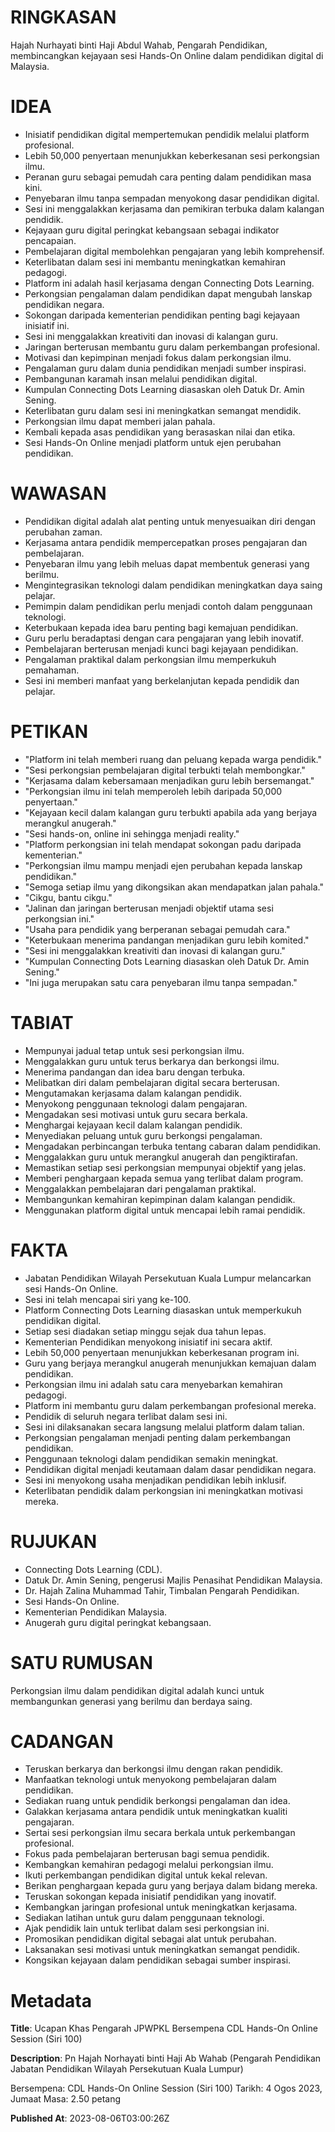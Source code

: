 # RINGKASAN
Hajah Nurhayati binti Haji Abdul Wahab, Pengarah Pendidikan, membincangkan kejayaan sesi Hands-On Online dalam pendidikan digital di Malaysia.

# IDEA
- Inisiatif pendidikan digital mempertemukan pendidik melalui platform profesional.
- Lebih 50,000 penyertaan menunjukkan keberkesanan sesi perkongsian ilmu.
- Peranan guru sebagai pemudah cara penting dalam pendidikan masa kini.
- Penyebaran ilmu tanpa sempadan menyokong dasar pendidikan digital.
- Sesi ini menggalakkan kerjasama dan pemikiran terbuka dalam kalangan pendidik.
- Kejayaan guru digital peringkat kebangsaan sebagai indikator pencapaian.
- Pembelajaran digital membolehkan pengajaran yang lebih komprehensif.
- Keterlibatan dalam sesi ini membantu meningkatkan kemahiran pedagogi.
- Platform ini adalah hasil kerjasama dengan Connecting Dots Learning.
- Perkongsian pengalaman dalam pendidikan dapat mengubah lanskap pendidikan negara.
- Sokongan daripada kementerian pendidikan penting bagi kejayaan inisiatif ini.
- Sesi ini menggalakkan kreativiti dan inovasi di kalangan guru.
- Jaringan berterusan membantu guru dalam perkembangan profesional.
- Motivasi dan kepimpinan menjadi fokus dalam perkongsian ilmu.
- Pengalaman guru dalam dunia pendidikan menjadi sumber inspirasi.
- Pembangunan karamah insan melalui pendidikan digital.
- Kumpulan Connecting Dots Learning diasaskan oleh Datuk Dr. Amin Sening.
- Keterlibatan guru dalam sesi ini meningkatkan semangat mendidik.
- Perkongsian ilmu dapat memberi jalan pahala.
- Kembali kepada asas pendidikan yang berasaskan nilai dan etika.
- Sesi Hands-On Online menjadi platform untuk ejen perubahan pendidikan.

# WAWASAN
- Pendidikan digital adalah alat penting untuk menyesuaikan diri dengan perubahan zaman.
- Kerjasama antara pendidik mempercepatkan proses pengajaran dan pembelajaran.
- Penyebaran ilmu yang lebih meluas dapat membentuk generasi yang berilmu.
- Mengintegrasikan teknologi dalam pendidikan meningkatkan daya saing pelajar.
- Pemimpin dalam pendidikan perlu menjadi contoh dalam penggunaan teknologi.
- Keterbukaan kepada idea baru penting bagi kemajuan pendidikan.
- Guru perlu beradaptasi dengan cara pengajaran yang lebih inovatif.
- Pembelajaran berterusan menjadi kunci bagi kejayaan pendidikan.
- Pengalaman praktikal dalam perkongsian ilmu memperkukuh pemahaman.
- Sesi ini memberi manfaat yang berkelanjutan kepada pendidik dan pelajar.

# PETIKAN
- "Platform ini telah memberi ruang dan peluang kepada warga pendidik."
- "Sesi perkongsian pembelajaran digital terbukti telah membongkar."
- "Kerjasama dalam kebersamaan menjadikan guru lebih bersemangat."
- "Perkongsian ilmu ini telah memperoleh lebih daripada 50,000 penyertaan."
- "Kejayaan kecil dalam kalangan guru terbukti apabila ada yang berjaya merangkul anugerah."
- "Sesi hands-on, online ini sehingga menjadi reality."
- "Platform perkongsian ini telah mendapat sokongan padu daripada kementerian."
- "Perkongsian ilmu mampu menjadi ejen perubahan kepada lanskap pendidikan."
- "Semoga setiap ilmu yang dikongsikan akan mendapatkan jalan pahala."
- "Cikgu, bantu cikgu."
- "Jalinan dan jaringan berterusan menjadi objektif utama sesi perkongsian ini."
- "Usaha para pendidik yang berperanan sebagai pemudah cara."
- "Keterbukaan menerima pandangan menjadikan guru lebih komited."
- "Sesi ini menggalakkan kreativiti dan inovasi di kalangan guru."
- "Kumpulan Connecting Dots Learning diasaskan oleh Datuk Dr. Amin Sening."
- "Ini juga merupakan satu cara penyebaran ilmu tanpa sempadan."

# TABIAT
- Mempunyai jadual tetap untuk sesi perkongsian ilmu.
- Menggalakkan guru untuk terus berkarya dan berkongsi ilmu.
- Menerima pandangan dan idea baru dengan terbuka.
- Melibatkan diri dalam pembelajaran digital secara berterusan.
- Mengutamakan kerjasama dalam kalangan pendidik.
- Menyokong penggunaan teknologi dalam pengajaran.
- Mengadakan sesi motivasi untuk guru secara berkala.
- Menghargai kejayaan kecil dalam kalangan pendidik.
- Menyediakan peluang untuk guru berkongsi pengalaman.
- Mengadakan perbincangan terbuka tentang cabaran dalam pendidikan.
- Menggalakkan guru untuk merangkul anugerah dan pengiktirafan.
- Memastikan setiap sesi perkongsian mempunyai objektif yang jelas.
- Memberi penghargaan kepada semua yang terlibat dalam program.
- Menggalakkan pembelajaran dari pengalaman praktikal.
- Membangunkan kemahiran kepimpinan dalam kalangan pendidik.
- Menggunakan platform digital untuk mencapai lebih ramai pendidik.

# FAKTA
- Jabatan Pendidikan Wilayah Persekutuan Kuala Lumpur melancarkan sesi Hands-On Online.
- Sesi ini telah mencapai siri yang ke-100.
- Platform Connecting Dots Learning diasaskan untuk memperkukuh pendidikan digital.
- Setiap sesi diadakan setiap minggu sejak dua tahun lepas.
- Kementerian Pendidikan menyokong inisiatif ini secara aktif.
- Lebih 50,000 penyertaan menunjukkan keberkesanan program ini.
- Guru yang berjaya merangkul anugerah menunjukkan kemajuan dalam pendidikan.
- Perkongsian ilmu ini adalah satu cara menyebarkan kemahiran pedagogi.
- Platform ini membantu guru dalam perkembangan profesional mereka.
- Pendidik di seluruh negara terlibat dalam sesi ini.
- Sesi ini dilaksanakan secara langsung melalui platform dalam talian.
- Perkongsian pengalaman menjadi penting dalam perkembangan pendidikan.
- Penggunaan teknologi dalam pendidikan semakin meningkat.
- Pendidikan digital menjadi keutamaan dalam dasar pendidikan negara.
- Sesi ini menyokong usaha menjadikan pendidikan lebih inklusif.
- Keterlibatan pendidik dalam perkongsian ini meningkatkan motivasi mereka.

# RUJUKAN
- Connecting Dots Learning (CDL).
- Datuk Dr. Amin Sening, pengerusi Majlis Penasihat Pendidikan Malaysia.
- Dr. Hajah Zalina Muhammad Tahir, Timbalan Pengarah Pendidikan.
- Sesi Hands-On Online.
- Kementerian Pendidikan Malaysia.
- Anugerah guru digital peringkat kebangsaan.

# SATU RUMUSAN
Perkongsian ilmu dalam pendidikan digital adalah kunci untuk membangunkan generasi yang berilmu dan berdaya saing.

# CADANGAN
- Teruskan berkarya dan berkongsi ilmu dengan rakan pendidik.
- Manfaatkan teknologi untuk menyokong pembelajaran dalam pendidikan.
- Sediakan ruang untuk pendidik berkongsi pengalaman dan idea.
- Galakkan kerjasama antara pendidik untuk meningkatkan kualiti pengajaran.
- Sertai sesi perkongsian ilmu secara berkala untuk perkembangan profesional.
- Fokus pada pembelajaran berterusan bagi semua pendidik.
- Kembangkan kemahiran pedagogi melalui perkongsian ilmu.
- Ikuti perkembangan pendidikan digital untuk kekal relevan.
- Berikan penghargaan kepada guru yang berjaya dalam bidang mereka.
- Teruskan sokongan kepada inisiatif pendidikan yang inovatif.
- Kembangkan jaringan profesional untuk meningkatkan kerjasama.
- Sediakan latihan untuk guru dalam penggunaan teknologi.
- Ajak pendidik lain untuk terlibat dalam sesi perkongsian ini.
- Promosikan pendidikan digital sebagai alat untuk perubahan.
- Laksanakan sesi motivasi untuk meningkatkan semangat pendidik.
- Kongsikan kejayaan dalam pendidikan sebagai sumber inspirasi.

# Metadata
**Title**: Ucapan Khas Pengarah JPWPKL Bersempena CDL Hands-On Online Session (Siri 100)

**Description**: Pn Hajah Norhayati binti Haji Ab Wahab (Pengarah Pendidikan Jabatan Pendidikan Wilayah Persekutuan Kuala Lumpur)

Bersempena: CDL Hands-On Online Session (Siri 100)
Tarikh: 4 Ogos 2023, Jumaat
Masa: 2.50 petang

**Published At**: 2023-08-06T03:00:26Z